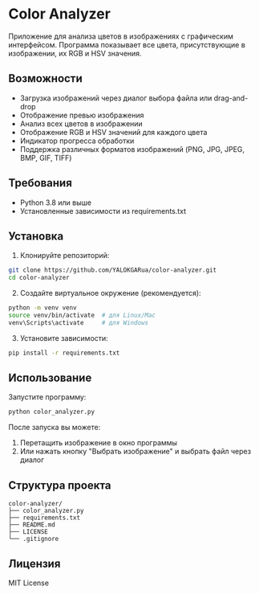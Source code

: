# Color Analyzer

Приложение для анализа цветов в изображениях с графическим интерфейсом. Программа показывает все цвета, присутствующие в изображении, их RGB и HSV значения.

## Возможности

- Загрузка изображений через диалог выбора файла или drag-and-drop
- Отображение превью изображения
- Анализ всех цветов в изображении
- Отображение RGB и HSV значений для каждого цвета
- Индикатор прогресса обработки
- Поддержка различных форматов изображений (PNG, JPG, JPEG, BMP, GIF, TIFF)

## Требования

- Python 3.8 или выше
- Установленные зависимости из requirements.txt

## Установка

1. Клонируйте репозиторий:
```bash
git clone https://github.com/YALOKGARua/color-analyzer.git
cd color-analyzer
```

2. Создайте виртуальное окружение (рекомендуется):
```bash
python -m venv venv
source venv/bin/activate  # для Linux/Mac
venv\Scripts\activate     # для Windows
```

3. Установите зависимости:
```bash
pip install -r requirements.txt
```

## Использование

Запустите программу:
```bash
python color_analyzer.py
```

После запуска вы можете:
1. Перетащить изображение в окно программы
2. Или нажать кнопку "Выбрать изображение" и выбрать файл через диалог

## Структура проекта

```
color-analyzer/
├── color_analyzer.py
├── requirements.txt
├── README.md
├── LICENSE
└── .gitignore
```

## Лицензия

MIT License 